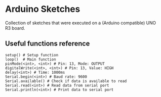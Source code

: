 # Arduino Sketches

Collection of sketches that were executed on a (Arduino compatible) UNO R3 board.


## Useful functions reference

```
setup() # Setup function
loop()  # Main function 
pinMode(<int>, <int>) # Pin: 13, Mode: OUTPUT
digitalWrite(<int>, <int>) # Pin: 13, Value: HIGH
delay(<int>) # Time: 1000ms
Serial.begin(<int>) # Baud rate: 9600
Serial.available() # Check if data is available to read
Serial.read(<int>) # Read data from serial port
Serial.println(<int>) # Print data to serial port

```
